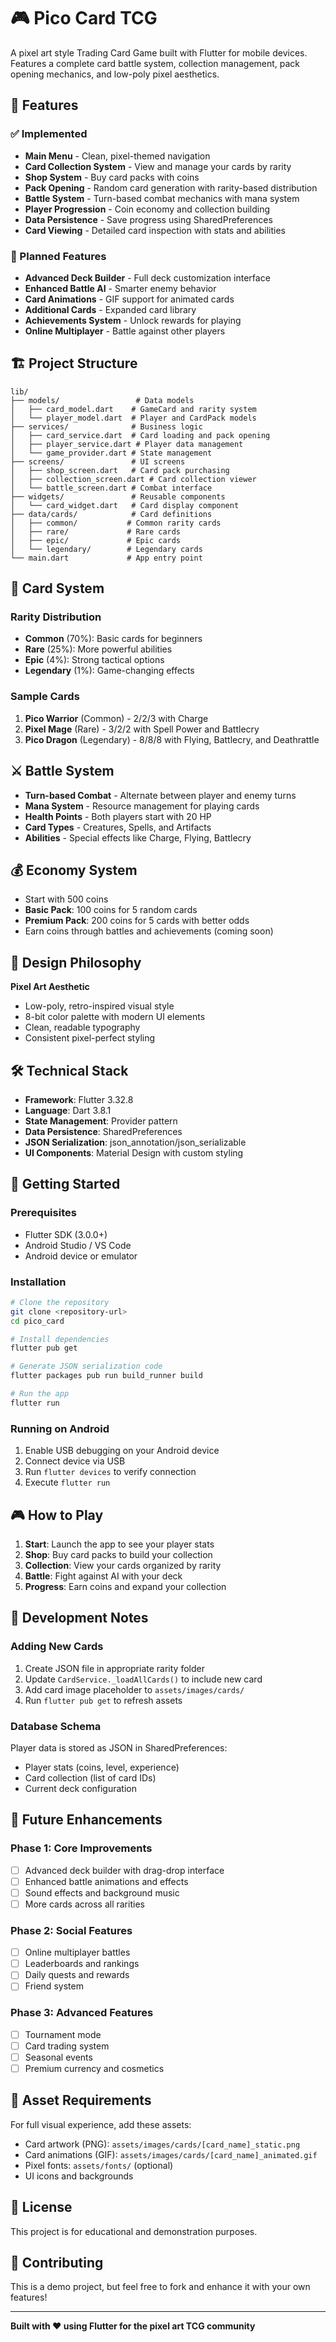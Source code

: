 # 🎮 Pico Card TCG

A pixel art style Trading Card Game built with Flutter for mobile devices. Features a complete card battle system, collection management, pack opening mechanics, and low-poly pixel aesthetics.

## 🎯 Features

### ✅ Implemented
- **Main Menu** - Clean, pixel-themed navigation
- **Card Collection System** - View and manage your cards by rarity
- **Shop System** - Buy card packs with coins
- **Pack Opening** - Random card generation with rarity-based distribution
- **Battle System** - Turn-based combat mechanics with mana system
- **Player Progression** - Coin economy and collection building
- **Data Persistence** - Save progress using SharedPreferences
- **Card Viewing** - Detailed card inspection with stats and abilities

### 🚧 Planned Features
- **Advanced Deck Builder** - Full deck customization interface
- **Enhanced Battle AI** - Smarter enemy behavior
- **Card Animations** - GIF support for animated cards
- **Additional Cards** - Expanded card library
- **Achievements System** - Unlock rewards for playing
- **Online Multiplayer** - Battle against other players

## 🏗️ Project Structure

```
lib/
├── models/                 # Data models
│   ├── card_model.dart    # GameCard and rarity system
│   └── player_model.dart  # Player and CardPack models
├── services/              # Business logic
│   ├── card_service.dart  # Card loading and pack opening
│   ├── player_service.dart # Player data management
│   └── game_provider.dart # State management
├── screens/               # UI screens
│   ├── shop_screen.dart   # Card pack purchasing
│   ├── collection_screen.dart # Card collection viewer
│   └── battle_screen.dart # Combat interface
├── widgets/               # Reusable components
│   └── card_widget.dart   # Card display component
├── data/cards/            # Card definitions
│   ├── common/           # Common rarity cards
│   ├── rare/             # Rare cards
│   ├── epic/             # Epic cards
│   └── legendary/        # Legendary cards
└── main.dart             # App entry point
```

## 🎴 Card System

### Rarity Distribution
- **Common** (70%): Basic cards for beginners
- **Rare** (25%): More powerful abilities
- **Epic** (4%): Strong tactical options
- **Legendary** (1%): Game-changing effects

### Sample Cards
1. **Pico Warrior** (Common) - 2/2/3 with Charge
2. **Pixel Mage** (Rare) - 3/2/2 with Spell Power and Battlecry
3. **Pico Dragon** (Legendary) - 8/8/8 with Flying, Battlecry, and Deathrattle

## ⚔️ Battle System

- **Turn-based Combat** - Alternate between player and enemy turns
- **Mana System** - Resource management for playing cards
- **Health Points** - Both players start with 20 HP
- **Card Types** - Creatures, Spells, and Artifacts
- **Abilities** - Special effects like Charge, Flying, Battlecry

## 💰 Economy System

- Start with 500 coins
- **Basic Pack**: 100 coins for 5 random cards
- **Premium Pack**: 200 coins for 5 cards with better odds
- Earn coins through battles and achievements (coming soon)

## 🎨 Design Philosophy

**Pixel Art Aesthetic**
- Low-poly, retro-inspired visual style
- 8-bit color palette with modern UI elements
- Clean, readable typography
- Consistent pixel-perfect styling

## 🛠️ Technical Stack

- **Framework**: Flutter 3.32.8
- **Language**: Dart 3.8.1
- **State Management**: Provider pattern
- **Data Persistence**: SharedPreferences
- **JSON Serialization**: json_annotation/json_serializable
- **UI Components**: Material Design with custom styling

## 📱 Getting Started

### Prerequisites
- Flutter SDK (3.0.0+)
- Android Studio / VS Code
- Android device or emulator

### Installation
```bash
# Clone the repository
git clone <repository-url>
cd pico_card

# Install dependencies
flutter pub get

# Generate JSON serialization code
flutter packages pub run build_runner build

# Run the app
flutter run
```

### Running on Android
1. Enable USB debugging on your Android device
2. Connect device via USB
3. Run `flutter devices` to verify connection
4. Execute `flutter run`

## 🎮 How to Play

1. **Start**: Launch the app to see your player stats
2. **Shop**: Buy card packs to build your collection
3. **Collection**: View your cards organized by rarity
4. **Battle**: Fight against AI with your deck
5. **Progress**: Earn coins and expand your collection

## 🔧 Development Notes

### Adding New Cards
1. Create JSON file in appropriate rarity folder
2. Update `CardService._loadAllCards()` to include new card
3. Add card image placeholder to `assets/images/cards/`
4. Run `flutter pub get` to refresh assets

### Database Schema
Player data is stored as JSON in SharedPreferences:
- Player stats (coins, level, experience)
- Card collection (list of card IDs)
- Current deck configuration

## 🚀 Future Enhancements

### Phase 1: Core Improvements
- [ ] Advanced deck builder with drag-drop interface
- [ ] Enhanced battle animations and effects
- [ ] Sound effects and background music
- [ ] More cards across all rarities

### Phase 2: Social Features
- [ ] Online multiplayer battles
- [ ] Leaderboards and rankings
- [ ] Daily quests and rewards
- [ ] Friend system

### Phase 3: Advanced Features
- [ ] Tournament mode
- [ ] Card trading system
- [ ] Seasonal events
- [ ] Premium currency and cosmetics

## 🎨 Asset Requirements

For full visual experience, add these assets:
- Card artwork (PNG): `assets/images/cards/[card_name]_static.png`
- Card animations (GIF): `assets/images/cards/[card_name]_animated.gif`
- Pixel fonts: `assets/fonts/` (optional)
- UI icons and backgrounds

## 📄 License

This project is for educational and demonstration purposes.

## 🤝 Contributing

This is a demo project, but feel free to fork and enhance it with your own features!

---

**Built with ❤️ using Flutter for the pixel art TCG community**
